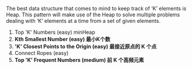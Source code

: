 The best data structure that comes to mind to keep track of ‘K’ elements is Heap. 
This pattern will make use of the Heap to solve multiple problems dealing with ‘K’ elements at a time from a set of given elements.

1. Top 'K' Numbers (easy) minHeap
2. **Kth Smallest Number (easy) 最小K个数**
3. **'K' Closest Points to the Origin (easy) 最接近原点的 K 个点**
4. Connect Ropes (easy)
5. **Top 'K' Frequent Numbers (medium) 前 K 个高频元素**
